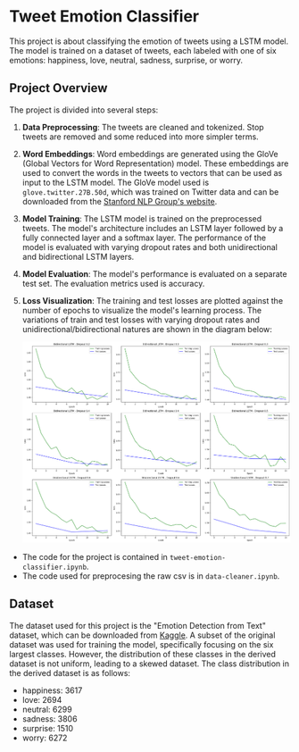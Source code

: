 # Tweet Emotion Classifier

This project is about classifying the emotion of tweets using a LSTM model. The model is trained on a dataset of tweets, each labeled with one of six emotions: happiness, love, neutral, sadness, surprise, or worry.

## Project Overview

The project is divided into several steps:

1. **Data Preprocessing**: The tweets are cleaned and tokenized. Stop tweets are removed and some reduced into more simpler terms.

2. **Word Embeddings**: Word embeddings are generated using the GloVe (Global Vectors for Word Representation) model. These embeddings are used to convert the words in the tweets to vectors that can be used as input to the LSTM model. The GloVe model used is `glove.twitter.27B.50d`, which was trained on Twitter data and can be downloaded from the [Stanford NLP Group's website](https://nlp.stanford.edu/projects/glove/).

3. **Model Training**: The LSTM model is trained on the preprocessed tweets. The model's architecture includes an LSTM layer followed by a fully connected layer and a softmax layer. The performance of the model is evaluated with varying dropout rates and both unidirectional and bidirectional LSTM layers.

4. **Model Evaluation**: The model's performance is evaluated on a separate test set. The evaluation metrics used is accuracy.

5. **Loss Visualization**: The training and test losses are plotted against the number of epochs to visualize the model's learning process. The variations of train and test losses with varying dropout rates and unidirectional/bidirectional natures are shown in the diagram below:

    ![Diagram](Diagram-1.png)

- The code for the project is contained in `tweet-emotion-classifier.ipynb`.
- The code used for preprocesing the raw csv is in `data-cleaner.ipynb`.

## Dataset

The dataset used for this project is the "Emotion Detection from Text" dataset, which can be downloaded from [Kaggle](https://www.kaggle.com/datasets/pashupatigupta/emotion-detection-from-text). 
A subset of the original dataset was used for training the model, specifically focusing on the six largest classes. However, the distribution of these classes in the derived dataset is not uniform, leading to a skewed dataset. The class distribution in the derived dataset is as follows:

- happiness: 3617
- love: 2694
- neutral: 6299
- sadness: 3806
- surprise: 1510
- worry: 6272
